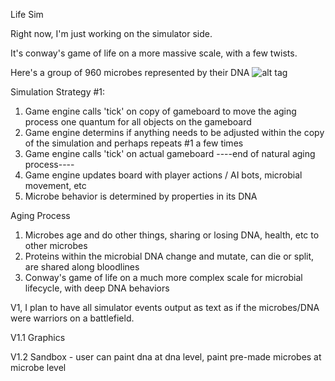 Life Sim

Right now, I'm just working on the simulator side.

It's conway's game of life on a more massive scale, with a few twists.

Here's a group of 960 microbes represented by their DNA
![alt tag](https://raw.github.com/huntergdavis/lifesim/develop/artifacts/OneIterationRandomSet960.jpg)




Simulation Strategy #1:

1.  Game engine calls 'tick' on copy of gameboard to move the aging process one quantum for all objects on the gameboard
2.  Game engine determins if anything needs to be adjusted within the copy of the simulation and perhaps repeats #1 a few times
3.  Game engine calls 'tick' on actual gameboard 
----end of natural aging process----
4.  Game engine updates board with player actions / AI bots, microbial movement, etc
5.  Microbe behavior is determined by properties in its DNA


Aging Process

1. Microbes age and do other things, sharing or losing DNA, health, etc to other microbes
2. Proteins within the microbial DNA change and mutate, can die or split, are shared along bloodlines
3. Conway's game of life on a much more complex scale for microbial lifecycle, with deep DNA behaviors


V1, I plan to have all simulator events output as text as if the microbes/DNA were warriors on a battlefield.

V1.1 Graphics

V1.2 Sandbox - user can paint dna at dna level, paint pre-made microbes at microbe level  
